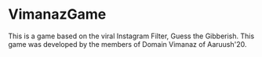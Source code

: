 # VimanazGame
This is a game based on the viral Instagram Filter, Guess the Gibberish. This game was developed by the members of Domain Vimanaz of Aaruush'20.
